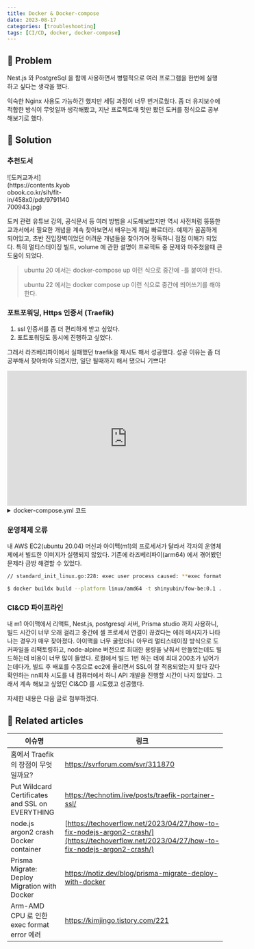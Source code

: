 ```yaml
---
title: Docker & Docker-compose
date: 2023-08-17
categories: [troubleshooting]
tags: [CI/CD, docker, docker-compose]
---
```


## 🤔 Problem

Nest.js 와 PostgreSql 을 함께 사용하면서 병렬적으로 여러 프로그램을 한번에 실행하고 싶다는 생각을 했다.

익숙한 Nginx 사용도 가능하긴 했지만 세팅 과정이 너무 번거로웠다.
좀 더 유지보수에 적합한 방식이 무엇일까 생각해봤고, 지난 프로젝트때 맛만 봤던 도커를 정식으로 공부해보기로 했다.

## 🌱 Solution

### 추천도서

<div markdown="block" style="width: 30%;">
![도커교과서](https://contents.kyobobook.co.kr/sih/fit-in/458x0/pdt/9791140700943.jpg)
</div>

도커 관련 유튜브 강의, 공식문서 등 여러 방법을 시도해보았지만 역시 사전처럼 뚱뚱한 교과서에서 필요한 개념을 계속 찾아보면서 배우는게 제일 빠르더라.
예제가 꼼꼼하게 되어있고, 초반 진입장벽이었던 어려운 개념들을 찾아가며 정독하니 점점 이해가 되었다.
특히 멀티스테이징 빌드, volume 에 관한 설명이 프로젝트 중 문제와 마주쳤을때 큰 도움이 되었다.

> ubuntu 20 에서는 docker-compose up 이런 식으로 중간에 -를 붙여야 한다.
>
> ubuntu 22 에서는 docker compose up 이런 식으로 중간에 띄어쓰기를 해야 한다.
>

### 포트포워딩, Https 인증서 (Traefik)

1. ssl 인증서를 좀 더 편리하게 받고 싶었다.
2. 포트포워딩도 동시에 진행하고 싶었다.

그래서 라즈베리파이에서 실패했던 traefik을 재시도 해서 성공했다. 성공 이유는 좀 더 공부해서 찾아봐야 되겠지만, 일단 될때까지 해서 됐으니 기쁘다!

<iframe width="560" height="315" src="https://www.youtube.com/embed/liV3c9m_OX8" title="Put Wildcard Certificates and SSL on EVERYTHING - Traefik Tutorial" frameborder="0" allow="accelerometer; autoplay; clipboard-write; encrypted-media; gyroscope; picture-in-picture; web-share" allowfullscreen></iframe>

<details markdown="block"><summary>docker-compose.yml 코드</summary>
```yaml
version: "3.8"
services:
  web: # 이 친구에 주의
    image: shinyubin/fow-be
    container_name: fow-be
    restart: always
    labels:
      - "com.centurylinklabs.watchtower.enable=true"
      - "traefik.enable=true"
      - "traefik.http.routers.web.rule=Host(`api.yubinhome.com`)"
      - "traefik.http.routers.web.entrypoints=websecure"
      - "traefik.http.routers.web.tls.certresolver=myresolver"
    ports:
      - "5000:5000"
    volumes:
      - .:/usr/src/app
      - /usr/src/app/node_modules
    command: sh -c "npx prisma migrate dev && npm run start:dev"
    networks:
      - freecodecamp # 네트워크를 맞춰야한다
  traefik:
    image: "traefik:v2.0"
    command:
      - "--api.insecure=false"
      - "--providers.docker=true"
      - "--entrypoints.web.address=:80" 
      - "--entrypoints.websecure.address=:443"  
      - "--certificatesresolvers.myresolver.acme.httpchallenge=true"
      - "--certificatesresolvers.myresolver.acme.httpchallenge.entrypoint=web"#  도커컨테이너의 서비스명과 맞춰야한다
      - "--certificatesresolvers.myresolver.acme.email=fogofseoul@gmail.com"
      - "--certificatesresolvers.myresolver.acme.storage=/letsencrypt/acme.json"  # acme.json 을 저장할 곳을 맞춰줘야한다
    ports:
      - "80:80"
      - "443:443"
    volumes:
      - "./letsencrypt:/letsencrypt"
      - "/var/run/docker.sock:/var/run/docker.sock"
    networks:
      - freecodecamp # 네트워크를 맞춰야한다
networks:
  freecodecamp: # 네트워크를 맞춰야한다
```
</details>

### 운영체제 오류

내 AWS EC2(ubuntu 20.04) 머신과 아이맥(m1)의 프로세서가 달라서 각자의 운영체제에서 빌드한 이미지가 실행되지 않았다. 기존에 라즈베리파이(arm64) 에서 겪어봤던 문제라 금방 해결할 수 있었다.

```bash
// standard_init_linux.go:228: exec user process caused: **exec format error**

$ docker buildx build --platform linux/amd64 -t shinyubin/fow-be:0.1 . --push
```

### CI&CD 파이프라인

내 m1 아이맥에서 리액트, Nest.js, postgresql 서버, Prisma studio 까지 사용하니, 빌드 시간이 너무 오래 걸리고 중간에 셸 프로세서 연결이 끊겼다는 에러 메시지가 나타나는 경우가 매우 잦아졌다.
아이맥을 너무 굴렸더니 아무리 멀티스테이징 방식으로 도커파일을 리팩토링하고, node-alpine 버전으로 최대한 용량을 낮춰서 만들었는데도 빌드하는데 비용이 너무 많이 들었다.
로컬에서 빌드 1번 하는 데에 최대 200초가 넘어가는데다가, 빌드 후 배포를 수동으로 ec2에 올리면서 SSL이 잘 적용되었는지 왔다 갔다 확인하는 nn회차 시도를 내 컴퓨터에서 하니 API 개발을 진행할 시간이 나지 않았다. 그래서 계속 해보고 싶었던 CI&CD 를 시도했고 성공했다.

자세한 내용은 다음 글로 첨부하겠다.

## 📎 Related articles

| 이슈명                                          | 링크                                                                                                                                       |
| ----------------------------------------------- | ------------------------------------------------------------------------------------------------------------------------------------------ |
| 홈에서 Traefik의 장점이 무엇일까요?             | [https://svrforum.com/svr/311870 ](https://svrforum.com/svr/311870)                                                                        |
| Put Wildcard Certificates and SSL on EVERYTHING | [https://technotim.live/posts/traefik-portainer-ssl/ ](https://technotim.live/posts/traefik-portainer-ssl/)                                |
| node.js argon2 crash Docker container           | [https://techoverflow.net/2023/04/27/how-to-fix-nodejs-argon2-crash/](https://techoverflow.net/2023/04/27/how-to-fix-nodejs-argon2-crash/) |
| Prisma Migrate: Deploy Migration with Docker    | [https://notiz.dev/blog/prisma-migrate-deploy-with-docker ](https://notiz.dev/blog/prisma-migrate-deploy-with-docker)                      |
| Arm-AMD CPU 로 인한 exec format error 에러      | [https://kimjingo.tistory.com/221 ](https://kimjingo.tistory.com/221)                                                                      |
